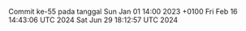 Commit ke-55 pada tanggal Sun Jan 01 14:00 2023 +0100
Fri Feb 16 14:43:06 UTC 2024
Sat Jun 29 18:12:57 UTC 2024

